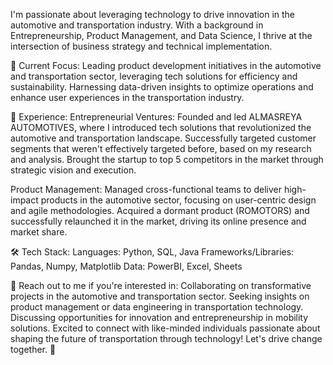 I'm passionate about leveraging technology to drive innovation in the automotive and transportation industry. With a background in Entrepreneurship, Product Management, and Data Science, I thrive at the intersection of business strategy and technical implementation.

🔭 Current Focus:
Leading product development initiatives in the automotive and transportation sector, leveraging tech solutions for efficiency and sustainability.
Harnessing data-driven insights to optimize operations and enhance user experiences in the transportation industry.

💼 Experience:
Entrepreneurial Ventures: Founded and led ALMASREYA AUTOMOTIVES, where I introduced tech solutions that revolutionized the automotive and transportation landscape. Successfully targeted customer segments that weren't effectively targeted before, based on my research and analysis. Brought the startup to top 5 competitors in the market through strategic vision and execution.

Product Management: Managed cross-functional teams to deliver high-impact products in the automotive sector, focusing on user-centric design and agile methodologies. Acquired a dormant product (ROMOTORS) and successfully relaunched it in the market, driving its online presence and market share.


🛠️ Tech Stack:
Languages: Python, SQL, Java
Frameworks/Libraries: Pandas, Numpy, Matplotlib
Data: PowerBI, Excel, Sheets

💬 Reach out to me if you're interested in:
Collaborating on transformative projects in the automotive and transportation sector.
Seeking insights on product management or data engineering in transportation technology.
Discussing opportunities for innovation and entrepreneurship in mobility solutions.
Excited to connect with like-minded individuals passionate about shaping the future of transportation through technology! Let's drive change together. 🚀
